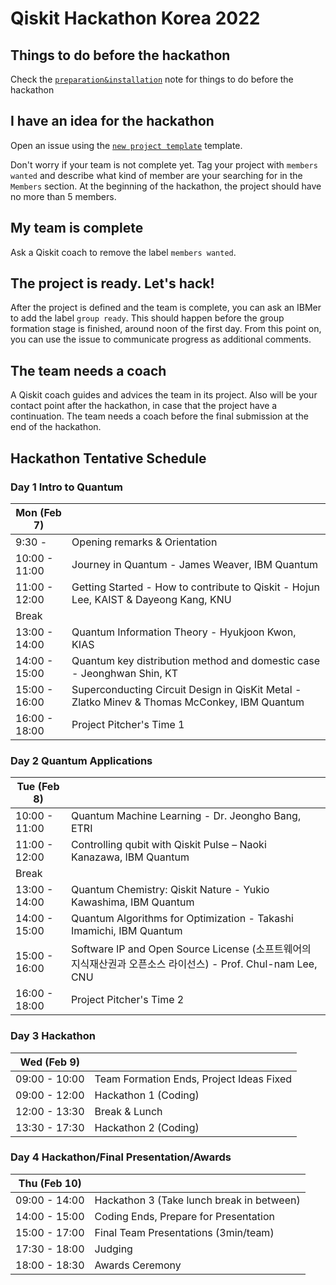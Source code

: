 # Qiskit Hackathon Korea 2022


## Things to do before the hackathon

Check the [`preparation&installation`](preparation%26installation.md) note for things to do before the hackathon

## I have an idea for the hackathon

Open an issue using the [`new project template`](https://github.com/qiskit-community/qiskit-hackathon-korea-22/issues/new?assignees=&labels=members+wanted&template=new-project-template.md&title=Project+name) template.

Don't worry if your team is not complete yet.
Tag your project with `members wanted` and describe what kind of member are your searching for in the `Members` section.
At the beginning of the hackathon, the project should have no more than 5 members.

## My team is complete

Ask a Qiskit coach to remove the label `members wanted`.

## The project is ready. Let's hack!

After the project is defined and the team is complete, you can ask an IBMer to add the label `group ready`. This should happen before the group formation stage is finished, around noon of the first day. From this point on, you can use the issue to communicate progress as additional comments.

## The team needs a coach

A Qiskit coach guides and advices the team in its project.
Also will be your contact point after the hackathon, in case that the project have a continuation.
The team needs a coach before the final submission at the end of the hackathon.


## Hackathon Tentative Schedule
### Day 1 Intro to Quantum
| Mon (Feb 7)    |  |
| -------------- | --------------------------------- |
| 9:30 - | Opening remarks & Orientation|
| 10:00 - 11:00 | Journey in Quantum - James Weaver, IBM Quantum|
| 11:00 - 12:00 | Getting Started - How to contribute to Qiskit - Hojun Lee, KAIST & Dayeong Kang, KNU|
| Break | |
| 13:00 - 14:00 | Quantum Information Theory - Hyukjoon Kwon, KIAS|
| 14:00 - 15:00 | Quantum key distribution method and domestic case - ‪Jeonghwan Shin, KT|
| 15:00 - 16:00 | Superconducting Circuit Design in QisKit Metal - Zlatko Minev & Thomas McConkey, IBM Quantum|
| 16:00 - 18:00 | Project Pitcher's Time 1|

### Day 2 Quantum Applications
| Tue (Feb 8)    |  |
| -------------- | --------------------------------- |
| 10:00 - 11:00 | Quantum Machine Learning - Dr. Jeongho Bang, ETRI |
| 11:00 - 12:00 | Controlling qubit with Qiskit Pulse – Naoki Kanazawa, IBM Quantum|
| Break | |
| 13:00 - 14:00 | Quantum Chemistry: Qiskit Nature - Yukio Kawashima, IBM Quantum|
| 14:00 - 15:00 | Quantum Algorithms for Optimization - Takashi Imamichi, IBM Quantum|
| 15:00 - 16:00 | Software IP and Open Source License (소프트웨어의 지식재산권과 오픈소스 라이선스) - Prof. Chul-nam Lee, CNU|
| 16:00 - 18:00 | Project Pitcher's Time 2|

### Day 3 Hackathon
| Wed (Feb 9)    |  |
| -------------- | --------------------------------- |
| 09:00 - 10:00 | Team Formation Ends, Project Ideas Fixed|
| 09:00 - 12:00 | Hackathon 1 (Coding) |
| 12:00 - 13:30 | Break & Lunch |
| 13:30 - 17:30 | Hackathon 2 (Coding) |

### Day 4 Hackathon/Final Presentation/Awards
| Thu (Feb 10)    |  |
| -------------- | --------------------------------- |
| 09:00 - 14:00 | Hackathon 3 (Take lunch break in between) |
| 14:00 - 15:00 | Coding Ends, Prepare for Presentation |
| 15:00 - 17:00 | Final Team Presentations (3min/team) |
| 17:30 - 18:00 | Judging|
| 18:00 - 18:30 | Awards Ceremony|
